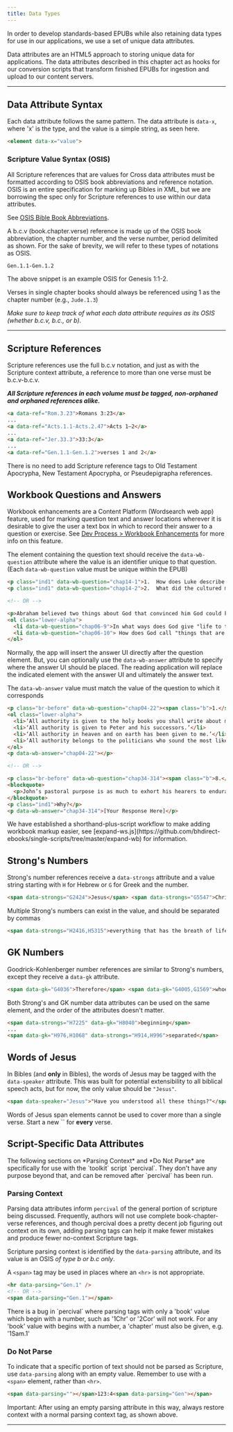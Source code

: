 ```yaml
---
title: Data Types
---
```

In order to develop standards-based EPUBs while also retaining data types for use in our applications, we use a set of unique data attributes.

Data attributes are an HTML5 approach to storing unique data for applications. The data attributes described in this chapter act as hooks for our conversion scripts that transform finished EPUBs for ingestion and upload to our content servers.

<hr />

## Data Attribute Syntax

Each data attribute follows the same pattern. The data attribute is `data-x`, where 'x' is the type, and the value is a simple string, as seen here.

```html
<element data-x="value">
```

### Scripture Value Syntax (OSIS)

All Scripture references that are values for Cross data attributes must be formatted according to OSIS book abbreviations and reference notation. OSIS is an entire specification for marking up Bibles in XML, but we are borrowing the spec only for Scripture references to use within our data attributes.

See [OSIS Bible Book Abbreviations](https://docs.google.com/spreadsheets/d/1wfT-28QC64y40YilNuVFEyZqNx5U15ldKxvBtto88dU/edit?usp=sharing).

A b.c.v (book.chapter.verse) reference is made up of the OSIS book abbreviation, the chapter number, and the verse number, period delimited as shown. For the sake of brevity, we will refer to these types of notations as OSIS.

```plain
Gen.1.1-Gen.1.2
```

The above snippet is an example OSIS for Genesis 1:1-2.

Verses in single chapter books should always be referenced using 1 as the chapter number (e.g., `Jude.1.3`)

_Make sure to keep track of what each data attribute requires as its OSIS (whether b.c.v, b.c., or b)._

<hr />

## Scripture References

Scripture references use the full b.c.v notation, and just as with the Scripture context attribute, a reference to more than one verse must be b.c.v-b.c.v.

_**All Scripture references in each volume must be tagged, non-orphaned and orphaned references alike.**_

```html
<a data-ref="Rom.3.23">Romans 3:23</a>
...
<a data-ref="Acts.1.1-Acts.2.47">Acts 1—2</a>
...
<a data-ref="Jer.33.3">33:3</a>
...
<a data-ref="Gen.1.1-Gen.1.2">verses 1 and 2</a>
```

<aside class="notice">There is no need to add Scripture reference tags to Old Testament Apocrypha, New Testament Apocrypha, or Pseudepigrapha references.</aside>

## Workbook Questions and Answers

Workbook enhancements are a Content Platform (Wordsearch web app) feature, used for marking question text and answer locations wherever it is desirable to give the user a text box in which to record their answer to a question or exercise. See [Dev Process > Workbook Enhancements](/process/special_types.html#Workbook-Enhancements-In-Content-Platform) for more info on this feature.

The element containing the question text should receive the `data-wb-question` attribute where the value is an identifier unique to that question. (Each `data-wb-question` value must be unique within the EPUB)

```html
<p class="ind1" data-wb-question="chap14-1">1.  How does Luke describe Athens and its people (17:16, 21)?</p>
<p class="ind1" data-wb-question="chap14-2">2.  What did the cultured men think of Paul, and why (17:18, 32)?</p>

<!-- OR -->

<p>Abraham believed two things about God that convinced him God could keep His promise (4:17)</p>
<ol class="lower-alpha">
  <li data-wb-question="chap06-9">In what ways does God give "life to the dead" (4:17)? </li>
  <li data-wb-question="chap06-10"> How does God call "things that are not as though they were" (4:17)?</li>
</ol>
```

Normally, the app will insert the answer UI directly after the question element. But, you can optionally use the `data-wb-answer` attribute to specify where the answer UI should be placed. The reading application will replace the indicated element with the answer UI and ultimately the answer text.

The `data-wb-answer` value must match the value of the question to which it corresponds

```html
<p class="br-before" data-wb-question="chap04-22"><span class="b">1.</span> Which of the following did the risen Jesus say in Matthew’s gospel?</p>
<ol class="lower-alpha">
  <li>‘All authority is given to the holy books you shall write about me.’</li>
  <li>‘All authority is given to Peter and his successors.’</li>
  <li>‘All authority in heaven and on earth has been given to me.’</li>
  <li>‘All authority belongs to the politicians who sound the most like me.’</li>
</ol>
<p data-wb-answer="chap04-22"></p>

<!-- OR -->

<p class="br-before" data-wb-question="chap34-314"><span class="b">8.</span> Do you AGREE or DISAGREE with this statement:</p>
<blockquote>
  <p>John’s pastoral purpose is as much to exhort his hearers to endurance as to assure them of God’s ultimate victory over their adversaries. He therefore provides a God’s-eye view of the plight of the Asian churches and explains how Jesus’ people are destined to reign with him in the new creation. Along the way there are exhortations and prophecies, warnings and judgments, triumphs mixed with tears, old adversaries and a new world. For all the (to us) vagueness of John’s vision, and the vagaries of his language, the book of Revelation gives its audience the confidence and hope that the Lamb has triumphed, and will yet triumph, over the evils of the world.</p>
</blockquote>
<p class="ind1">Why?</p>
<p data-wb-answer="chap34-314">[Your Response Here]</p>
```

<aside class="tip">We have established a shorthand-plus-script workflow to make adding workbook markup easier, see [expand-ws.js](https://github.com/bhdirect-ebooks/single-scripts/tree/master/expand-wb) for information.
</aside>

## Strong's Numbers

Strong's number references receive a `data-strongs` attribute and a value string starting with `H` for Hebrew or `G` for Greek and the number.

```html
<span data-strongs="G2424">Jesus</span> <span data-strongs="G5547">Christ</span>
```

Multiple Strong's numbers can exist in the value, and should be separated by commas

```html
<span data-strongs="H2416,H5315">everything that has the breath of life</span>
```

## GK Numbers

Goodrick-Kohlenberger number references are similar to Strong's numbers, except they receive a `data-gk` attribute.

```html
<span data-gk="G4036">Therefore</span> <span data-gk="G4005,G1569">whoever</span>
```

Both Strong's and GK number data attributes can be used on the same element, and the order of the attributes doesn't matter.

```html
<span data-strongs="H7225" data-gk="H8040">beginning</span>
...
<span data-gk="H976,H1068" data-strongs="H914,H996">separated</span>
```

## Words of Jesus

In Bibles (and **only** in Bibles), the words of Jesus may be tagged with the `data-speaker` attribute. This was built for potential extensibility to all biblical speech acts, but for now, the only value should be `"Jesus"`.

```html
<span data-speaker="Jesus">"Have you understood all these things?"</span>
```

<aside class="warning">Words of Jesus span elements cannot be used to cover more than a single verse. Start a new `<span data-speaker="Jesus">` for <b>every</b> verse.</aside>

## Script-Specific Data Attributes

<aside class="caution">The following sections on *Parsing Context* and *Do Not Parse* are specifically for use with the `toolkit` script `percival`. They don't have any purpose beyond that, and can be removed after `percival` has been run.
</aside>

### Parsing Context

Parsing data attributes inform `percival` of the general portion of scripture being discussed. Frequently, authors will not use complete book-chapter-verse references, and though percival does a pretty decent job figuring out context on its own, adding parsing tags can help it make fewer mistakes and produce fewer no-context Scripture tags.

Scripture parsing context is identified by the `data-parsing` attribute, and its value is an OSIS _of type b or b.c only_.

A `<span>` tag may be used in places where an `<hr>` is not appropriate.

```html
<hr data-parsing="Gen.1" />
<!-- OR -->
<span data-parsing="Gen.1"></span>
```

<aside class="warning">There is a bug in `percival` where parsing tags with only a 'book' value which begin with a number, such as '1Chr' or '2Cor' will not work. For any 'book' value with begins with a number, a 'chapter' must also be given, e.g. '1Sam.1'</aside>

### Do Not Parse

To indicate that a specific portion of text should not be parsed as Scripture, use `data-parsing` along with an empty value. Remember to use with a `<span>` element, rather than `<hr>`.

```html
<span data-parsing=""></span>123:4<span data-parsing="Gen"></span>
```

<aside class="warning">Important: After using an empty parsing attribute in this way, always restore context with a normal parsing context tag, as shown above.</aside>

<hr />

